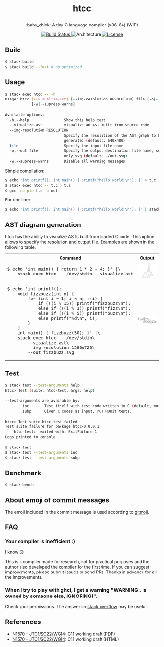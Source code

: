 <h1><p align="center">htcc</a></h1>

<p align="center">
:baby_chick: A tiny C language compiler (x86-64) (WIP)
</p>

<div align="center">
<a href="https://travis-ci.org/falgon/htcc">
    <img src="https://travis-ci.org/falgon/htcc.svg?branch=master" alt="Build Status" />
</a>
<img src="https://img.shields.io/badge/architecture-amd64-blue.svg" alt="Architecture" />
<a href="./LICENSE">
<img src="https://img.shields.io/badge/License-BSD%203--Clause-blue.svg" alt="License" />
</a>
</div>

## Build

```sh
$ stack build
$ stack build --fast # no optimized
```

## Usage

```sh
$ stack exec htcc -- -h
Usage: htcc [--visualize-ast] [--img-resolution RESOLUTION] file [-o|--out file]
            [-w|--supress-warns]

Available options:
  -h,--help                Show this help text
  --visualize-ast          Visualize an AST built from source code
  --img-resolution RESOLUTION
                           Specify the resolution of the AST graph to be
                           generated (default: 640x480)
  file                     Specify the input file name
  -o,--out file            Specify the output destination file name, supported
                           only svg (default: ./out.svg)
  -w,--supress-warns       Disable all warning messages
```

Simple compilation:

```sh
$ echo 'int printf(); int main() { printf("hello world!\n"); }' > t.c
$ stack exec htcc -- t.c > t.s
$ gcc -no-pie t.c -o out
```

For one liner:

```sh
$ echo 'int printf(); int main() { printf("hello world!\n"); }' | stack exec htcc -- /dev/stdin | gcc -xassembler -no-pie -o out -  
```

## AST diagram generation

htcc has the ability to visualize ASTs built from loaded C code.
This option allows to specify the resolution and output file.
Examples are shown in the following table.

<table>
<tr>
<th>Command</th>
<th>Output</th>
</tr>
<tr>
    <td><pre>$ echo 'int main() { return 1 * 2 + 4; }' &#124;\
    stack exec htcc -- /dev/stdin --visualize-ast</pre></td>
    <td><img src="./assets/example_ast/calc.png" alt="AST graph of the some calculation"></td>
</tr>
<tr>
    <td><pre>$ echo 'int printf();
    void fizzbuzz(int n) { 
        for (int i = 1; i < n; ++i) { 
            if (!(i % 15)) printf("fizzbuzz\n"); 
            else if (!(i % 3)) printf("fizz\n"); 
            else if (!(i % 5)) printf("buzz\n"); 
            else printf("%d\n", i); 
        } 
    } 
    int main() { fizzbuzz(50); }' &#124;\
    stack exec htcc -- /dev/stdin\
        --visualize-ast\
        --img-resolution 1280x720\
        --out fizzbuzz.svg</pre></td>
    <td><img src="./assets/example_ast/fizzbuzz.png" alt="AST graph of FizzBuzz"></td>
</tr>
</table>

## Test

```sh
$ stack test --test-arguments help
htcc> test (suite: htcc-test, args: help)

--test-arguments are available by:
        inc     : Test itself with test code written in C (default, more faster).
        subp    : Given C codes as input, run HUnit tests.

htcc> Test suite htcc-test failed
Test suite failure for package htcc-0.0.0.1
    htcc-test:  exited with: ExitFailure 1
Logs printed to console

$ stack test
$ stack test --test-arguments inc
$ stack test --test-arguments subp
```

## Benchmark

```sh
$ stack bench
```

## About emoji of commit messages

The emoji included in the commit message is used according to [gitmoji](https://gitmoji.carloscuesta.me/).

## FAQ

### Your compiler is inefficient :)

I know :confused:

This is a compiler made for research, not for practical purposes
and the author also developed the compiler for the first time.
If you can suggest improvements, please submit issues or send PRs.
Thanks in advance for all the improvements.

### When I try to play with ghci, I get a warning "WARNING:. is owned by someone else, IGNORING!".

Check your permissions. 
The answer on [stack overflow](https://stackoverflow.com/questions/24665531/ghci-haskell-compiler-error-home-user-ghci-is-owned-by-someone-else-ignor) may be useful.

## References

* [N1570 - JTC1/SC22/WG14](http://open-std.org/jtc1/sc22/wg14/www/docs/n1570.pdf): C11 working draft (PDF)
* [N1570 - JTC1/SC22/WG14](https://port70.net/~nsz/c/c11/n1570.html): C11 working draft (HTML)
